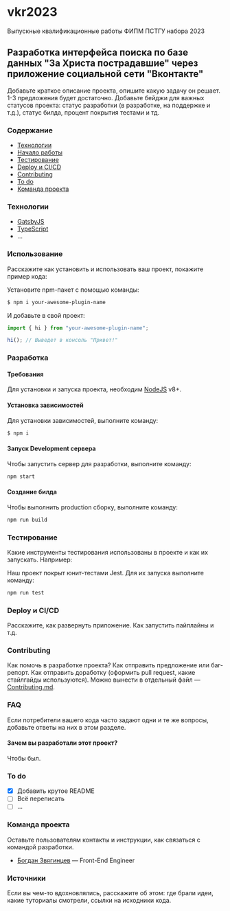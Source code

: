 # vkr2023
Выпускные квалификационные работы ФИПМ ПСТГУ набора 2023
## Разработка интерфейса поиска по базе данных "За Христа пострадавшие" через приложение социальной сети "Вконтакте"
Добавьте краткое описание проекта, опишите какую задачу он решает. 1-3 предложения будет достаточно. Добавьте бейджи для важных статусов проекта: статус разработки (в разработке, на поддержке и т.д.), статус билда, процент покрытия тестами и тд.

### Содержание
- [Технологии](#технологии)
- [Начало работы](#начало-работы)
- [Тестирование](#тестирование)
- [Deploy и CI/CD](#deploy-и-ci/cd)
- [Contributing](#contributing)
- [To do](#to-do)
- [Команда проекта](#команда-проекта)

### Технологии
- [GatsbyJS](https://www.gatsbyjs.com/)
- [TypeScript](https://www.typescriptlang.org/)
- ...

### Использование
Расскажите как установить и использовать ваш проект, покажите пример кода:

Установите npm-пакет с помощью команды:
```sh
$ npm i your-awesome-plugin-name
```

И добавьте в свой проект:
```typescript
import { hi } from "your-awesome-plugin-name";

hi(); // Выведет в консоль "Привет!"
```

### Разработка

#### Требования
Для установки и запуска проекта, необходим [NodeJS](https://nodejs.org/) v8+.

#### Установка зависимостей
Для установки зависимостей, выполните команду:
```sh
$ npm i
```

#### Запуск Development сервера
Чтобы запустить сервер для разработки, выполните команду:
```sh
npm start
```

#### Создание билда
Чтобы выполнить production сборку, выполните команду: 
```sh
npm run build
```

### Тестирование
Какие инструменты тестирования использованы в проекте и как их запускать. Например:

Наш проект покрыт юнит-тестами Jest. Для их запуска выполните команду:
```sh
npm run test
```

### Deploy и CI/CD
Расскажите, как развернуть приложение. Как запустить пайплайны и т.д.

### Contributing
Как помочь в разработке проекта? Как отправить предложение или баг-репорт. Как отправить доработку (оформить pull request, какие стайлгайды используются). Можно вынести в отдельный файл — [Contributing.md](./CONTRIBUTING.md).

### FAQ 
Если потребители вашего кода часто задают одни и те же вопросы, добавьте ответы на них в этом разделе.

#### Зачем вы разработали этот проект?
Чтобы был.

### To do
- [x] Добавить крутое README
- [ ] Всё переписать
- [ ] ...

### Команда проекта
Оставьте пользователям контакты и инструкции, как связаться с командой разработки.

- [Богдан Звягинцев](tg://resolve?domain=bzvyagintsev) — Front-End Engineer

### Источники
Если вы чем-то вдохновлялись, расскажите об этом: где брали идеи, какие туториалы смотрели, ссылки на исходники кода. 
